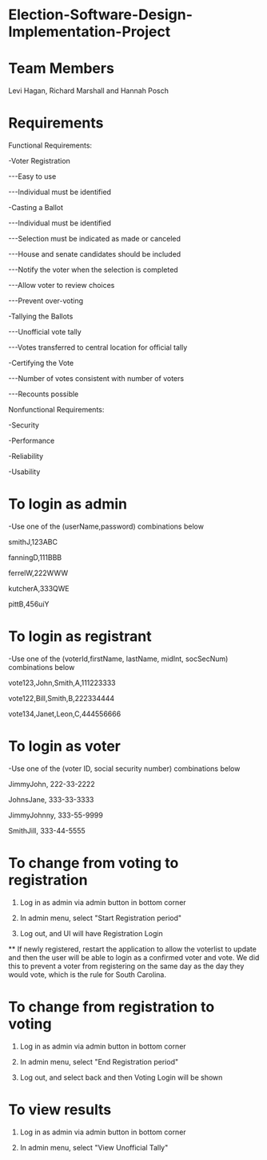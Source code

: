 # Election-Software-Design-Implementation-Project

# Team Members 
Levi Hagan, Richard Marshall and Hannah Posch

# Requirements
Functional Requirements: 

-Voter Registration

---Easy to use
    
---Individual must be identified
    
-Casting a Ballot

---Individual must be identified
    
---Selection must be indicated as made or canceled
    
---House and senate candidates should be included
    
---Notify the voter when the selection is completed
    
---Allow voter to review choices
    
---Prevent over-voting
    
-Tallying the Ballots

---Unofficial vote tally
    
---Votes transferred to central location for official tally
    
-Certifying the Vote

---Number of votes consistent with number of voters
    
---Recounts possible

Nonfunctional Requirements:

-Security

-Performance

-Reliability

-Usability

# To login as admin 

-Use one of the (userName,password) combinations below

smithJ,123ABC

fanningD,111BBB

ferrelW,222WWW

kutcherA,333QWE

pittB,456uiY

# To login as registrant

-Use one of the (voterId,firstName, lastName, midInt, socSecNum) combinations below

vote123,John,Smith,A,111223333

vote122,Bill,Smith,B,222334444

vote134,Janet,Leon,C,444556666

# To login as voter

-Use one of the (voter ID, social security number) combinations below

JimmyJohn, 222-33-2222

JohnsJane, 333-33-3333

JimmyJohnny, 333-55-9999

SmithJill, 333-44-5555

# To change from voting to registration

1) Log in as admin via admin button in bottom corner

2) In admin menu, select "Start Registration period"

3) Log out, and UI will have Registration Login

** If newly registered, restart the application to allow the voterlist to update and then the user will be able to login as a confirmed voter and vote. We did this to prevent a voter from registering on the same day as the day they would vote, which is the rule for South Carolina.

# To change from registration to voting

1) Log in as admin via admin button in bottom corner

2) In admin menu, select "End Registration period"

3) Log out, and select back and then Voting Login will be shown

# To view results

1) Log in as admin via admin button in bottom corner

2) In admin menu, select "View Unofficial Tally"

